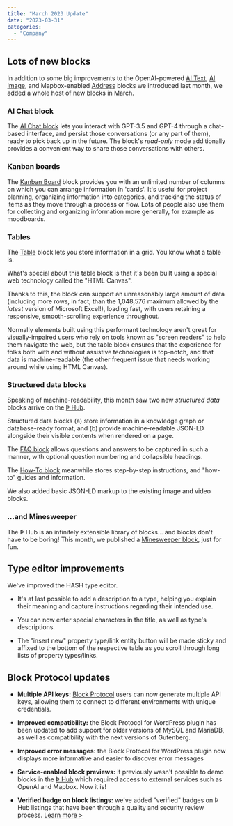 ```yaml
---
title: "March 2023 Update"
date: "2023-03-31"
categories: 
  - "Company"
---
```


## Lots of new blocks

In addition to some big improvements to the OpenAI-powered [AI Text](https://blockprotocol.org/@hash/blocks/ai-text), [AI Image](https://blockprotocol.org/@hash/blocks/ai-image), and Mapbox-enabled [Address](https://blockprotocol.org/@hash/blocks/address) blocks we introduced last month, we added a whole host of new blocks in March.

### AI Chat block

The [AI Chat block](https://blockprotocol.org/@hash/blocks/ai-chat) lets you interact with GPT-3.5 and GPT-4 through a chat-based interface, and persist those conversations (or any part of them), ready to pick back up in the future. The block's _read-only_ mode additionally provides a convenient way to share those conversations with others.

### Kanban boards

The [Kanban Board](https://blockprotocol.org/@hash/blocks/kanban-board) block provides you with an unlimited number of columns on which you can arrange information in 'cards'. It's useful for project planning, organizing information into categories, and tracking the status of items as they move through a process or flow. Lots of people also use them for collecting and organizing information more generally, for example as moodboards.

### Tables

The [Table](https://blockprotocol.org/@hash/blocks/table) block lets you store information in a grid. You know what a table is.

What's special about this table block is that it's been built using a special web technology called the "HTML Canvas".

Thanks to this, the block can support an unreasonably large amount of data (including more rows, in fact, than the 1,048,576 maximum allowed by the _latest_ version of Microsoft Excel!), loading fast, with users retaining a responsive, smooth-scrolling experience throughout.

Normally elements built using this performant technology aren't great for visually-impaired users who rely on tools known as "screen readers" to help them navigate the web, but the table block ensures that the experience for folks both with and without assistive technologies is top-notch, and that data is machine-readable (the other frequent issue that needs working around while using HTML Canvas).

### Structured data blocks

Speaking of machine-readability, this month saw two new _structured data_ blocks arrive on the [Þ Hub](https://blockprotocol.org/hub).

Structured data blocks (a) store information in a knowledge graph or database-ready format, and (b) provide machine-readable JSON-LD alongside their visible contents when rendered on a page.

The [FAQ block](https://blockprotocol.org/@hash/blocks/faq) allows questions and answers to be captured in such a manner, with optional question numbering and collapsible headings.

The [How-To block](https://blockprotocol.org/@hash/blocks/how-to) meanwhile stores step-by-step instructions, and "how-to" guides and information.

We also added basic JSON-LD markup to the existing image and video blocks.

### ...and Minesweeper

The Þ Hub is an infinitely extensible library of blocks... and blocks don't have to be boring! This month, we published a [Minesweeper block](https://blockprotocol.org/@hash/blocks/minesweeper), just for fun.

## Type editor improvements

We've improved the HASH type editor.

- It's at last possible to add a description to a type, helping you explain their meaning and capture instructions regarding their intended use.

- You can now enter special characters in the title, as well as type's descriptions.

- The "insert new" property type/link entity button will be made sticky and affixed to the bottom of the respective table as you scroll through long lists of property types/links.

## Block Protocol updates

- **Multiple API keys:** [Block Protocol](https://blockprotocol.org/) users can now generate multiple API keys, allowing them to connect to different environments with unique credentials.

- **Improved compatibility:** the Block Protocol for WordPress plugin has been updated to add support for older versions of MySQL and MariaDB, as well as compatibility with the next versions of Gutenberg.

- **Improved error messages:** the Block Protocol for WordPress plugin now displays more informative and easier to discover error messages

- **Service-enabled block previews:** it previously wasn't possible to demo blocks in the [Þ Hub](https://blockprotocol.org/hub) which required access to external services such as OpenAI and Mapbox. Now it is!

- **Verified badge on block listings:** we've added "verified" badges on Þ Hub listings that have been through a quality and security review process. [Learn more >](https://blockprotocol.org/docs/faq#how-does-block-verification-work)
